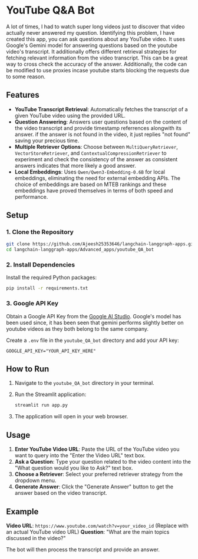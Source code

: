 # YouTube Q&A Bot

A lot of times, I had to watch super long videos just to discover that video actually never answered my question. Identifying this problem, I have created this app, you can ask questions about any YouTube video. It uses Google's Gemini model for answering questions based on the youtube video's transcript. It additionally offers different retrieval strategies for fetching relevant information from the video transcript. This can be a great way to cross check the accuracy of the answer. Additionally, the code can be modified to use proxies incase youtube starts blocking the requests due to some reason. 

## Features

*   **YouTube Transcript Retrieval**: Automatically fetches the transcript of a given YouTube video using the provided URL.
*   **Question Answering**: Answers user questions based on the content of the video transcript and provide timestamp referrences alongwith its answer. if the answer is not found in the video, it just replies "not found" saving your precious time. 
*   **Multiple Retriever Options**: Choose between `MultiQueryRetriever`, `VectorStoreRetriever`, and `ContextualCompressionRetriever` to experiment and check the consistency of the answer as consistent answers indicates that more likely a good answer.
*   **Local Embeddings**: Uses `Qwen/Qwen3-Embedding-0.6B` for local embeddings, eliminating the need for external embedding APIs. The choice of embeddings are based on MTEB rankings and these embeddings have proved themselves in terms of both speed and performance.

## Setup

### 1. Clone the Repository

```bash
git clone https://github.com/Ajeesh25353646/langchain-langgraph-apps.git
cd langchain-langgraph-apps/Advanced_apps/youtube_QA_bot
```

### 2. Install Dependencies

Install the required Python packages:

```bash
pip install -r requirements.txt
```

### 3. Google API Key

Obtain a Google API Key from the [Google AI Studio](https://aistudio.google.com/app/apikey). Google's model has been used since, it has been seen that gemini performs slightly better on youtube videos as they both belong to the same company.

Create a `.env` file in the `youtube_QA_bot` directory and add your API key:

```
GOOGLE_API_KEY="YOUR_API_KEY_HERE"
```

## How to Run

1.  Navigate to the `youtube_QA_bot` directory in your terminal.
2.  Run the Streamlit application:

    ```bash
    streamlit run app.py
    ```

3.  The application will open in your web browser.

## Usage

1.  **Enter YouTube Video URL**: Paste the URL of the YouTube video you want to query into the "Enter the Video URL" text box.
2.  **Ask a Question**: Type your question related to the video content into the "What question would you like to Ask?" text box.
3.  **Choose a Retriever**: Select your preferred retriever strategy from the dropdown menu.
4.  **Generate Answer**: Click the "Generate Answer" button to get the answer based on the video transcript.

## Example

**Video URL**: `https://www.youtube.com/watch?v=your_video_id` (Replace with an actual YouTube video URL)
**Question**: "What are the main topics discussed in the video?"

The bot will then process the transcript and provide an answer.
